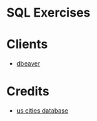 # SQL Exercises

# Clients
- [dbeaver](https://dbeaver.io/download/)

# Credits
- [us cities database](https://github.com/kelvins/US-Cities-Database)
